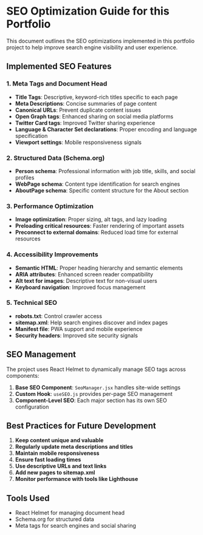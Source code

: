 # SEO Optimization Guide for this Portfolio

This document outlines the SEO optimizations implemented in this portfolio project to help improve search engine visibility and user experience.

## Implemented SEO Features

### 1. Meta Tags and Document Head
- **Title Tags**: Descriptive, keyword-rich titles specific to each page
- **Meta Descriptions**: Concise summaries of page content
- **Canonical URLs**: Prevent duplicate content issues
- **Open Graph tags**: Enhanced sharing on social media platforms
- **Twitter Card tags**: Improved Twitter sharing experience
- **Language & Character Set declarations**: Proper encoding and language specification
- **Viewport settings**: Mobile responsiveness signals

### 2. Structured Data (Schema.org)
- **Person schema**: Professional information with job title, skills, and social profiles
- **WebPage schema**: Content type identification for search engines
- **AboutPage schema**: Specific content structure for the About section

### 3. Performance Optimization
- **Image optimization**: Proper sizing, alt tags, and lazy loading
- **Preloading critical resources**: Faster rendering of important assets
- **Preconnect to external domains**: Reduced load time for external resources

### 4. Accessibility Improvements
- **Semantic HTML**: Proper heading hierarchy and semantic elements
- **ARIA attributes**: Enhanced screen reader compatibility
- **Alt text for images**: Descriptive text for non-visual users
- **Keyboard navigation**: Improved focus management

### 5. Technical SEO
- **robots.txt**: Control crawler access
- **sitemap.xml**: Help search engines discover and index pages
- **Manifest file**: PWA support and mobile experience
- **Security headers**: Improved site security signals

## SEO Management
The project uses React Helmet to dynamically manage SEO tags across components:

1. **Base SEO Component**: `SeoManager.jsx` handles site-wide settings
2. **Custom Hook**: `useSEO.js` provides per-page SEO management
3. **Component-Level SEO**: Each major section has its own SEO configuration

## Best Practices for Future Development

1. **Keep content unique and valuable**
2. **Regularly update meta descriptions and titles**
3. **Maintain mobile responsiveness**
4. **Ensure fast loading times**
5. **Use descriptive URLs and text links**
6. **Add new pages to sitemap.xml**
7. **Monitor performance with tools like Lighthouse**

## Tools Used
- React Helmet for managing document head
- Schema.org for structured data
- Meta tags for search engines and social sharing
